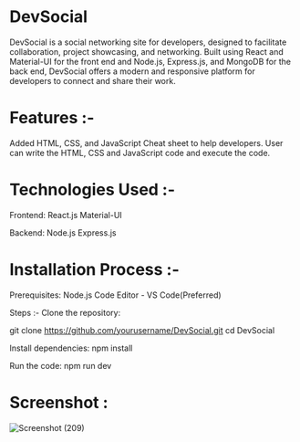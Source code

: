 # DevSocial

DevSocial is a social networking site for developers, designed to facilitate collaboration, project showcasing, and networking. Built using React and Material-UI for the front end and Node.js, Express.js, and MongoDB for the back end, DevSocial offers a modern and responsive platform for developers to connect and share their work.

# Features :-

Added HTML, CSS, and JavaScript Cheat sheet to help developers.
User can write the HTML, CSS and JavaScript code and execute the code.

# Technologies Used :-

Frontend:
React.js
Material-UI

Backend:
Node.js
Express.js

# Installation Process :-
Prerequisites:
Node.js
Code Editor - VS Code(Preferred)

Steps :-
Clone the repository:

git clone https://github.com/yourusername/DevSocial.git
cd DevSocial

Install dependencies:
npm install

Run the code:
npm run dev

# Screenshot : 

![Screenshot (209)](https://github.com/Shubhamtingare/DevSocial/assets/119777434/e84d4ef6-3080-4999-9cb9-e493e14124b7)
